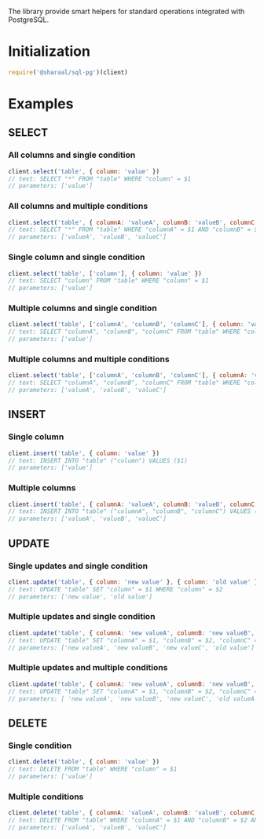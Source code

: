 The library provide smart helpers for standard operations integrated with PostgreSQL.

# Initialization

```javascript
require('@sharaal/sql-pg')(client)
```

# Examples

## SELECT

### All columns and single condition

```javascript
client.select('table', { column: 'value' })
// text: SELECT "*" FROM "table" WHERE "column" = $1
// parameters: ['value']
```

### All columns and multiple conditions

```javascript
client.select('table', { columnA: 'valueA', columnB: 'valueB', columnC: 'valueC' })
// text: SELECT "*" FROM "table" WHERE "columnA" = $1 AND "columnB" = $2 AND "columnC" = $3
// parameters: ['valueA', 'valueB', 'valueC']
```

### Single column and single condition

```javascript
client.select('table', ['column'], { column: 'value' })
// text: SELECT "column" FROM "table" WHERE "column" = $1
// parameters: ['value']
```

### Multiple columns and single condition

```javascript
client.select('table', ['columnA', 'columnB', 'columnC'], { column: 'value' })
// text: SELECT "columnA", "columnB", "columnC" FROM "table" WHERE "column" = $1
// parameters: ['value']
```

### Multiple columns and multiple conditions

```javascript
client.select('table', ['columnA', 'columnB', 'columnC'], { columnA: 'valueA', columnB: 'valueB', columnC: 'valueC' })
// text: SELECT "columnA", "columnB", "columnC" FROM "table" WHERE "columnA" = $1 AND "columnB" = $2 AND "columnC" = $3
// parameters: ['valueA', 'valueB', 'valueC']
```

## INSERT

### Single column

```javascript
client.insert('table', { column: 'value' })
// text: INSERT INTO "table" ("column") VALUES ($1)
// parameters: ['value']
```

### Multiple columns

```javascript
client.insert('table', { columnA: 'valueA', columnB: 'valueB', columnC: 'valueC' })
// text: INSERT INTO "table" ("columnA", "columnB", "columnC") VALUES ($1, $2, $3)
// parameters: ['valueA', 'valueB', 'valueC']
```

## UPDATE

### Single updates and single condition

```javascript
client.update('table', { column: 'new value' }, { column: 'old value' })
// text: UPDATE "table" SET "column" = $1 WHERE "column" = $2
// parameters: ['new value', 'old value']
```

### Multiple updates and single condition

```javascript
client.update('table', { columnA: 'new valueA', columnB: 'new valueB', columnC: 'new valueC' }, { column: 'old value' })
// text: UPDATE "table" SET "columnA" = $1, "columnB" = $2, "columnC" = $3 WHERE "column" = $4
// parameters: ['new valueA', 'new valueB', 'new valueC', 'old value']
```

### Multiple updates and multiple conditions

```javascript
client.update('table', { columnA: 'new valueA', columnB: 'new valueB', columnC: 'new valueC' }, { columnA: 'old valueA', columnB: 'old valueB', columnC: 'old valueC' })
// text: UPDATE "table" SET "columnA" = $1, "columnB" = $2, "columnC" = $3 WHERE "columnA" = $4 AND "columnB" = $5 AND "columnC" = $6
// parameters: [ 'new valueA', 'new valueB', 'new valueC', 'old valueA', 'old valueB', 'old valueC']
```

## DELETE

### Single condition

```javascript
client.delete('table', { column: 'value' })
// text: DELETE FROM "table" WHERE "column" = $1
// parameters: ['value']
```

### Multiple conditions

```javascript
client.delete('table', { columnA: 'valueA', columnB: 'valueB', columnC: 'valueC' })
// text: DELETE FROM "table" WHERE "columnA" = $1 AND "columnB" = $2 AND "columnC" = $3
// parameters: ['valueA', 'valueB', 'valueC']
```
